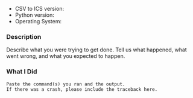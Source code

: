 * CSV to ICS version:
* Python version:
* Operating System:

### Description

Describe what you were trying to get done.
Tell us what happened, what went wrong, and what you expected to happen.

### What I Did

```
Paste the command(s) you ran and the output.
If there was a crash, please include the traceback here.
```
